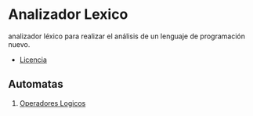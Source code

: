 # Analizador Lexico
analizador léxico para realizar el análisis de un lenguaje de programación nuevo.

* <a href="./LICENSE">Licencia</a>

<h2>Automatas</h2>

<ol>
  <li><a href="./src/Controller/AutomataLogicalOperators.java">Operadores Logicos</a></li>
</ol>
